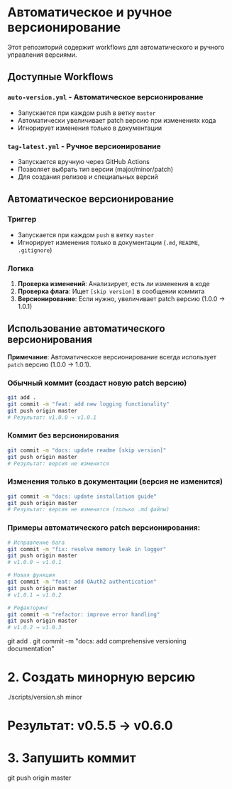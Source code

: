 # Автоматическое и ручное версионирование

Этот репозиторий содержит workflows для автоматического и ручного управления версиями.

## Доступные Workflows

### `auto-version.yml` - Автоматическое версионирование
- Запускается при каждом push в ветку `master`
- Автоматически увеличивает patch версию при изменениях кода
- Игнорирует изменения только в документации

### `tag-latest.yml` - Ручное версионирование
- Запускается вручную через GitHub Actions
- Позволяет выбрать тип версии (major/minor/patch)
- Для создания релизов и специальных версий

## Автоматическое версионирование

### Триггер
- Запускается при каждом `push` в ветку `master`
- Игнорирует изменения только в документации (`.md`, `README`, `.gitignore`)

### Логика
1. **Проверка изменений**: Анализирует, есть ли изменения в коде
2. **Проверка флага**: Ищет `[skip version]` в сообщении коммита
3. **Версионирование**: Если нужно, увеличивает patch версию (1.0.0 → 1.0.1)

## Использование автоматического версионирования

**Примечание**: Автоматическое версионирование всегда использует `patch` версию (1.0.0 → 1.0.1).

### Обычный коммит (создаст новую patch версию)
```bash
git add .
git commit -m "feat: add new logging functionality"
git push origin master
# Результат: v1.0.0 → v1.0.1
```

### Коммит без версионирования
```bash
git commit -m "docs: update readme [skip version]"
git push origin master
# Результат: версия не изменится
```

### Изменения только в документации (версия не изменится)
```bash
git commit -m "docs: update installation guide"
git push origin master
# Результат: версия не изменится (только .md файлы)
```

### Примеры автоматического patch версионирования:
```bash
# Исправление бага
git commit -m "fix: resolve memory leak in logger"
git push origin master
# v1.0.0 → v1.0.1

# Новая функция
git commit -m "feat: add OAuth2 authentication"
git push origin master
# v1.0.1 → v1.0.2

# Рефакторинг
git commit -m "refactor: improve error handling"
git push origin master
# v1.0.2 → v1.0.3
```


git add .
git commit -m "docs: add comprehensive versioning documentation"

# 2. Создать минорную версию
./scripts/version.sh minor
# Результат: v0.5.5 → v0.6.0

# 3. Запушить коммит
git push origin master